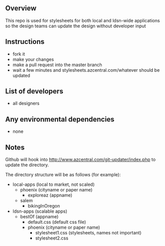 ## Overview

This repo is used for stylesheets for both local and ldsn-wide applications so the design teams can update the design without developer input

## Instructions

* fork it
* make your changes
* make a pull request into the master branch
* wait a few minutes and stylesheets.azcentral.com/whatever should be updated

## List of developers

* all designers

## Any environmental dependencies

* none

## Notes

Github will hook into http://www.azcentral.com/git-updater/index.php to update the directory.

The directory structure will be as follows (for example):

* local-apps (local to market, not scaled)
    * phoenix (cityname or paper name)
        * exploreaz (appname)
    * salem
        * bikingInOregon
* ldsn-apps (scalable apps)
    * bestOf (appname)
        * default.css (default css file)
        * phoenix (cityname or paper name)
            * stylesheet1.css (stylesheets, names not important)
            * stylesheet2.css
